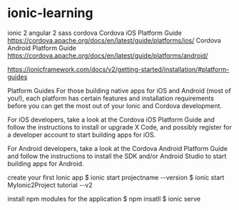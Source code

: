 # ionic-learning
ionic 2
angular 2
sass
cordova 
    Cordova iOS Platform Guide  https://cordova.apache.org/docs/en/latest/guide/platforms/ios/ 
    Cordova Android Platform Guide https://cordova.apache.org/docs/en/latest/guide/platforms/android/


https://ionicframework.com/docs/v2/getting-started/installation/#platform-guides

Platform Guides
For those building native apps for iOS and Android (most of you!), each platform has certain features and installation requirements before you can get the most out of your Ionic and Cordova development.

For iOS developers, take a look at the Cordova iOS Platform Guide and follow the instructions to install or upgrade X Code, and possibly register for a developer account to start building apps for iOS.

For Android developers, take a look at the Cordova Android Platform Guide and follow the instructions to install the SDK and/or Android Studio to start building apps for Android.

create your first Ionic app
 $ ionic start projectname --version
 $ ionic start MyIonic2Project tutorial --v2

 install npm modules for the application
 $ npm insatll 
 $ ionic serve